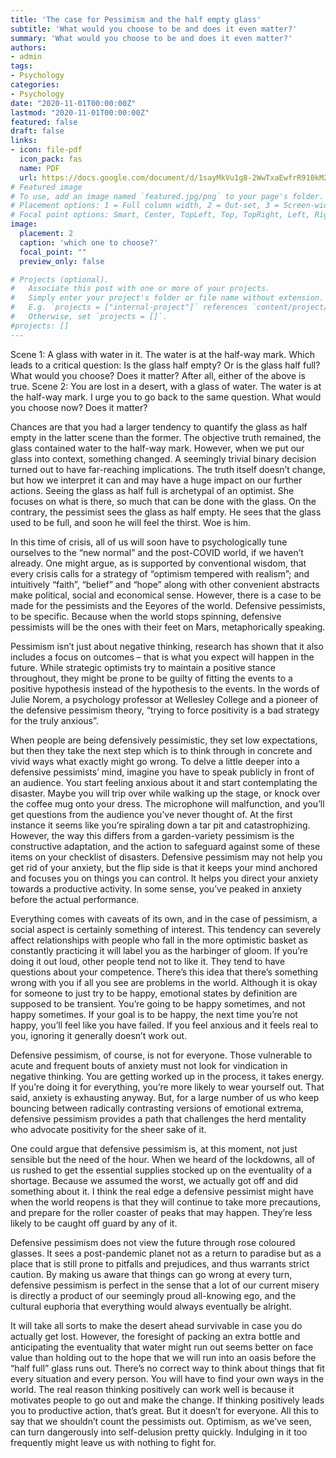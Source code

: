 ```yaml
---
title: 'The case for Pessimism and the half empty glass'
subtitle: 'What would you choose to be and does it even matter?'
summary: 'What would you choose to be and does it even matter?'
authors:
- admin
tags:
- Psychology
categories:
- Psychology
date: "2020-11-01T00:00:00Z"
lastmod: "2020-11-01T00:00:00Z"
featured: false
draft: false
links:
- icon: file-pdf
  icon_pack: fas
  name: PDF
  url: https://docs.google.com/document/d/1sayMkVu1g8-2WwTxaEwfrR910kM2CQgrZ24Q5Mf5LWE/edit?usp=sharing
# Featured image
# To use, add an image named `featured.jpg/png` to your page's folder.
# Placement options: 1 = Full column width, 2 = Out-set, 3 = Screen-width
# Focal point options: Smart, Center, TopLeft, Top, TopRight, Left, Right, BottomLeft, Bottom, BottomRight
image:
  placement: 2
  caption: 'which one to choose?'
  focal_point: ""
  preview_only: false

# Projects (optional).
#   Associate this post with one or more of your projects.
#   Simply enter your project's folder or file name without extension.
#   E.g. `projects = ["internal-project"]` references `content/project/deep-learning/index.md`.
#   Otherwise, set `projects = []`.
#projects: []
---
```


Scene 1: A glass with water in it. The water is at the half-way mark.
Which leads to a critical question: Is the glass half empty? Or is the glass half full?
What would you choose? Does it matter? After all, either of the above is true.
Scene 2: You are lost in a desert, with a glass of water. The water is at the half-way mark.
I urge you to go back to the same question. What would you choose now? Does it matter?

Chances are that you had a larger tendency to quantify the glass as half empty in the latter
scene than the former. The objective truth remained, the glass contained water to the half-way
mark. However, when we put our glass into context, something changed. A seemingly trivial
binary decision turned out to have far-reaching implications. The truth itself doesn’t change,
but how we interpret it can and may have a huge impact on our further actions. Seeing the
glass as half full is archetypal of an optimist. She focuses on what is there, so much that can be
done with the glass. On the contrary, the pessimist sees the glass as half empty. He sees that
the glass used to be full, and soon he will feel the thirst. Woe is him.

In this time of crisis, all of us will soon have to psychologically tune ourselves to the “new
normal” and the post-COVID world, if we haven’t already. One might argue, as is supported by
conventional wisdom, that every crisis calls for a strategy of “optimism tempered with realism”;
and intuitively “faith”, “belief” and “hope” along with other convenient abstracts make
political, social and economical sense. However, there is a case to be made for the pessimists
and the Eeyores of the world. Defensive pessimists, to be specific. Because when the world
stops spinning, defensive pessimists will be the ones with their feet on Mars, metaphorically
speaking.

Pessimism isn’t just about negative thinking, research has shown that it also includes a focus on
outcomes – that is what you expect will happen in the future. While strategic optimists try to
maintain a positive stance throughout, they might be prone to be guilty of fitting the events to
a positive hypothesis instead of the hypothesis to the events. In the words of Julie Norem, a
psychology professor at Wellesley College and a pioneer of the defensive pessimism theory,
“trying to force positivity is a bad strategy for the truly anxious”.

When people are being defensively pessimistic, they set low expectations, but then they take
the next step which is to think through in concrete and vivid ways what exactly might go wrong.
To delve a little deeper into a defensive pessimists’ mind, imagine you have to speak publicly in
front of an audience. You start feeling anxious about it and start contemplating the disaster.
Maybe you will trip over while walking up the stage, or knock over the coffee mug onto your
dress. The microphone will malfunction, and you’ll get questions from the audience you’ve
never thought of. At the first instance it seems like you’re spiraling down a tar pit and
catastrophizing. However, the way this differs from a garden-variety pessimism is the
constructive adaptation, and the action to safeguard against some of these items on your
checklist of disasters. Defensive pessimism may not help you get rid of your anxiety, but the flip
side is that it keeps your mind anchored and focuses you on things you can control. It helps you
direct your anxiety towards a productive activity. In some sense, you’ve peaked in anxiety
before the actual performance.

Everything comes with caveats of its own, and in the case of pessimism, a social aspect is
certainly something of interest. This tendency can severely affect relationships with people who
fall in the more optimistic basket as constantly practicing it will label you as the harbinger of
gloom. If you’re doing it out loud, other people tend not to like it. They tend to have questions
about your competence. There’s this idea that there’s something wrong with you if all you see
are problems in the world. Although it is okay for someone to just try to be happy, emotional
states by definition are supposed to be transient. You’re going to be happy sometimes, and not
happy sometimes. If your goal is to be happy, the next time you’re not happy, you’ll feel like
you have failed. If you feel anxious and it feels real to you, ignoring it generally doesn’t work
out.

Defensive pessimism, of course, is not for everyone. Those vulnerable to acute and frequent
bouts of anxiety must not look for vindication in negative thinking. You are getting worked up in
the process, it takes energy. If you’re doing it for everything, you’re more likely to wear yourself
out. That said, anxiety is exhausting anyway. But, for a large number of us who keep bouncing
between radically contrasting versions of emotional extrema, defensive pessimism provides a
path that challenges the herd mentality who advocate positivity for the sheer sake of it.

One could argue that defensive pessimism is, at this moment, not just sensible but the need of
the hour. When we heard of the lockdowns, all of us rushed to get the essential supplies
stocked up on the eventuality of a shortage. Because we assumed the worst, we actually got off
and did something about it. I think the real edge a defensive pessimist might have when the
world reopens is that they will continue to take more precautions, and prepare for the roller
coaster of peaks that may happen. They’re less likely to be caught off guard by any of it.

Defensive pessimism does not view the future through rose coloured glasses. It sees a
post-pandemic planet not as a return to paradise but as a place that is still prone to pitfalls and
prejudices, and thus warrants strict caution. By making us aware that things can go wrong at every turn, defensive pessimism is perfect in the sense that a lot of our current misery is
directly a product of our seemingly proud all-knowing ego, and the cultural euphoria that
everything would always eventually be alright.

It will take all sorts to make the desert ahead survivable in case you do actually get lost.
However, the foresight of packing an extra bottle and anticipating the eventuality that water
might run out seems better on face value than holding out to the hope that we will run into an
oasis before the “half full” glass runs out. There’s no correct way to think about things that fit
every situation and every person. You will have to find your own ways in the world. The real
reason thinking positively can work well is because it motivates people to go out and make the
change. If thinking positively leads you to productive action, that’s great. But it doesn’t for
everyone. All this to say that we shouldn’t count the pessimists out. Optimism, as we’ve seen,
can turn dangerously into self-delusion pretty quickly. Indulging in it too frequently might leave
us with nothing to fight for.

